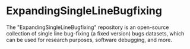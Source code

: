 # ExpandingSingleLineBugfixing
The "ExpandingSingleLineBugfixing" repository is an open-source collection of single line bug-fixing (a fixed version) bugs datasets, which can be used for research purposes, software debugging, and more.
